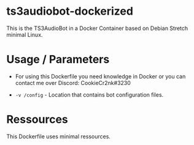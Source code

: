 # ts3audiobot-dockerized

This is the TS3AudioBot in a Docker Container based on Debian Stretch minimal Linux.

# Usage / Parameters

* For using this Dockerfile you need knowledge in Docker or you can contact me over Discord: CookieCr2nk#3230

* `-v /config` - Location that contains bot configuration files.

# Ressources

This Dockerfile uses minimal ressources.

